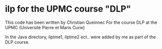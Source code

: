 # ilp for the UPMC course "DLP"

This code has been written by Christian Queinnec
For the course DLP at the UPMC (Université Pierre et Maris Curie)

In the Java directory, ilptme1, ilptme2 ect.. were added by me as part of the DLP course.


